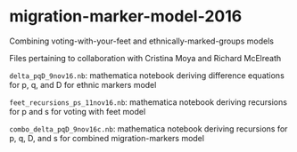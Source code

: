 # migration-marker-model-2016
Combining voting-with-your-feet and ethnically-marked-groups models


Files pertaining to collaboration with Cristina Moya and Richard McElreath

``delta_pqD_9nov16.nb``: mathematica notebook deriving difference equations for p, q, and D for ethnic markers model

``feet_recursions_ps_11nov16.nb``: mathematica notebook deriving recursions for p and s for voting with feet model

``combo_delta_pqD_9nov16c.nb``: mathematica notebook deriving recursions for p, q, D, and s for combined migration-markers model
